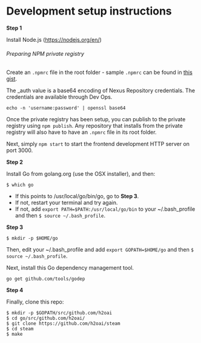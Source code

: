
# Development setup instructions

**Step 1**

Install Node.js (https://nodejs.org/en/)

###### Preparing NPM private registry
Create an ```.npmrc``` file in the root folder - sample ```.npmrc``` can be found in [this gist](https://gist.github.com/justinloyola/29229513843722390fda39752439a5e8).

The _auth value is a base64 encoding of Nexus Repository credentials. The credentials are available through Dev Ops.

```
echo -n 'username:password' | openssl base64
```

Once the private registry has been setup, you can publish to the private registry using ```npm publish```. Any repository that installs from the private registry will also have to have an ```.npmrc``` file in its root folder.

Next, simply ```npm start``` to start the frontend development HTTP server on port 3000.

**Step 2**

Install Go from golang.org (use the OSX installer), and then:
```
$ which go
```

- If this points to /usr/local/go/bin/go, go to **Step 3**.
- If not, restart your terminal and try again.
- If not, add `export PATH=$PATH:/usr/local/go/bin` to your ~/.bash_profile and then `$ source ~/.bash_profile`.

**Step 3**

```
$ mkdir -p $HOME/go
```

Then, edit your ~/.bash_profile and add `export GOPATH=$HOME/go` and then `$ source ~/.bash_profile`.

Next, install this Go dependency management tool.

```
go get github.com/tools/godep
```

**Step 4**

Finally, clone this repo:

```
$ mkdir -p $GOPATH/src/github.com/h2oai
$ cd go/src/github.com/h2oai/
$ git clone https://github.com/h2oai/steam
$ cd steam
$ make
```
